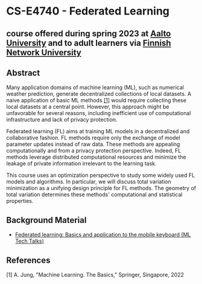 # CS-E4740 - Federated Learning 
## course offered during spring 2023 at [Aalto University](www.aalto.fi) and to adult learners via [Finnish Network University](fitech.io)

## Abstract

Many application domains of machine learning (ML), such as numerical weather prediction, generate decentralized 
collections of local datasets. A naive application of basic ML methods [[1]](#1) would require collecting these local datasets 
at a central point. However, this approach might be unfavorable for several reasons, including inefficient use of 
computational infrastructure and lack of privacy protection.

Federated learning (FL) aims at training ML models in a decentralized and collaborative fashion. FL methods require only the 
exchange of model parameter updates instead of raw data. These methods are appealing computationally and from a 
privacy protection perspective. Indeed, FL methods leverage distributed computational resources and minimize the leakage 
of private information irrelevant to the learning task.

This course uses an optimization perspective to study some widely used FL models and algorithms. In particular, we will 
discuss total variation minimization as a unifying design principle for FL methods. The geometry of total variation 
determines these methods' computational and statistical properties. 


## Background Material 

- [Federated learning: Basics and application to the mobile keyboard (ML Tech Talks)](https://www.youtube.com/watch?v=IXI1AjimfmE)


## References
<a id="1">[1]</a> 
A. Jung, "Machine Learning. The Basics," Springer, Singapore, 2022 
